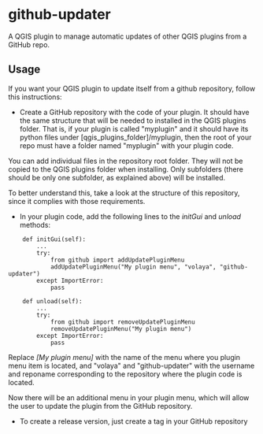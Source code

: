 # github-updater

A QGIS plugin to manage automatic updates of other QGIS plugins from a GitHub repo.

## Usage

If you want your QGIS plugin to update itself from a github repository, follow this instructions:

- Create a GitHub repository with the code of your plugin. It should have the same structure that will be needed to installed in the QGIS plugins folder. That is, if your plugin is called "myplugin" and it should have its python files under [qgis_plugins_folder]/myplugin, then the root of your repo must have a folder named "myplugin" with your plugin code.

You can add individual files in the repository root folder. They will not be copied to the QGIS plugins folder when installing. Only subfolders (there should be only one subfolder, as explained above) will be installed.

To better understand this, take a look at the structure of this repository, since it complies with those requirements.

- In your plugin code, add the following lines to the *initGui* and *unload* methods:

```
    def initGui(self):
        ...
        try:
            from github import addUpdatePluginMenu
            addUpdatePluginMenu("My plugin menu", "volaya", "github-updater")
        except ImportError:
            pass

    def unload(self):
        ...
        try:
            from github import removeUpdatePluginMenu
            removeUpdatePluginMenu("My plugin menu")
        except ImportError:
            pass
```

Replace *[My plugin menu]* with the name of the menu where you plugin menu item is located, and "volaya" and "github-updater" with the username and reponame corresponding to the repository where the plugin code is located.

Now there will be an additional menu in your plugin menu, which will allow the user to update the plugin from the GitHub repository.


- To create a release version, just create a tag in your GitHub repository
